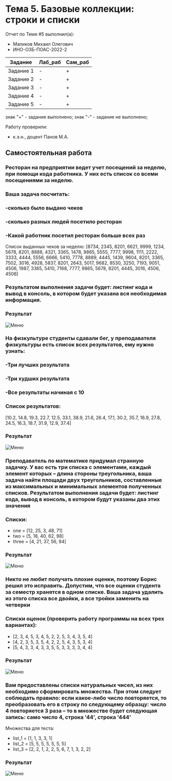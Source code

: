 # Тема 5. Базовые коллекции: строки и списки
Отчет по Теме #5 выполнил(а):
- Маликов Михаил Олегович
- ИНО-ОЗБ-ПОАС-2022-2

| Задание | Лаб_раб | Сам_раб |
| ------ | ------ | ------ |
| Задание 1 | - | + |
| Задание 2 | - | + |
| Задание 3 | - | + |
| Задание 4 | - | + |
| Задание 5 | - | + |

знак "+" - задание выполнено; знак "-" - задание не выполнено;

Работу проверили:
- к.э.н., доцент Панов М.А.

## Самостоятельная работа
### Ресторан на предприятии ведет учет посещений за неделю, при помощи кода работника. У них есть список со всеми посещениями за неделю.
### Ваша задача посчитать:
### -сколько было выдано чеков
### -сколько разных людей посетило ресторан
### -Какой работник посетил ресторан больше всех раз
Список выданных чеков за неделю:
[8734, 2345, 8201, 6621, 9999, 1234, 5678, 8201, 8888, 4321, 3365, 1478, 9865, 5555, 7777,
9998, 1111, 2222, 3333, 4444, 5556, 6666, 5410, 7778, 8889, 4445, 1439, 9604, 8201, 3365,
7502, 3016, 4928, 5837, 8201, 2643, 5017, 9682, 8530, 3250, 7193, 9051, 4506, 1987, 3365,
5410, 7168, 7777, 9865, 5678, 8201, 4445, 3016, 4506, 4506]
### Результатом выполнения задачи будет: листинг кода и вывод в консоль, в котором будет указана вся необходимая информация.
### Результат
![Меню](https://github.com/malikovmik/software/blob/Tema_5/lab_5/pic/lab_5_1.png)

### На физкультуре студенты сдавали бег, у преподавателя физкультуры есть список всех результатов, ему нужно узнать:
### -Три лучших результата
### -Три худших результата
### -Все результаты начиная с 10
### Список результатов:
[10.2, 14.8, 19.3, 22.7, 12.5, 33.1, 38.9, 21.6, 26.4, 17.1, 30.2, 35.7, 16.9, 27.8, 24.5, 16.3, 18.7, 31.9, 12.9, 37.4]
### Результат
![Меню](https://github.com/malikovmik/software/blob/Tema_5/lab_5/pic/lab_5_2.png)

### Преподаватель по математике придумал странную задачку. У вас есть три списка с элементами, каждый элемент которых – длина стороны треугольника, ваша задача найти площади двух треугольников, составленные из максимальных и минимальных элементов полученных списков. Результатом выполнения задачи будет: листинг кода, вывод в консоль, в котором будут указаны два этих значения

### Списки:
- one = [12, 25, 3, 48, 71]
- two = [5, 18, 40, 62, 98]
- three = [4, 21, 37, 56, 84]

### Результат
![Меню](https://github.com/malikovmik/software/blob/Tema_5/lab_5/pic/lab_5_3.png)

### Никто не любит получать плохие оценки, поэтому Борис решил это исправить. Допустим, что все оценки студента за семестр хранятся в одном списке. Ваша задача удалить из этого списка все двойки, а все тройки заменить на четверки
### Списки оценок (проверить работу программы на всех трех вариантах):
- [2, 3, 4, 5, 3, 4, 5, 2, 2, 5, 3, 4, 3, 5, 4]
- [4, 2, 3, 5, 3, 5, 4, 2, 2, 5, 4, 3, 5, 3, 4]
- [5, 4, 3, 3, 4, 3, 3, 5, 5, 3, 3, 3, 3, 4, 4]
### Результат
![Меню](https://github.com/malikovmik/software/blob/Tema_5/lab_5/pic/lab_5_4.png)

### Вам предоставлены списки натуральных чисел, из них необходимо сформировать множества. При этом следует соблюдать правило: если какое-либо число повторяется, то преобразовать его в строку по следующему образцу: число 4 повторяется 3 раза – то в множестве будет следующая запись: само число 4, строка '44', строка '444'
Множества для теста:
- list_1 = [1, 1, 3, 3, 1]
- list_2 = [5, 5, 5, 5, 5, 5, 5]
- list_3 = [2, 2, 1, 2, 2, 5, 6, 7, 1, 3, 2, 2]
### Результат
![Меню](https://github.com/malikovmik/software/blob/Tema_5/lab_5/pic/lab_5_5.png)
